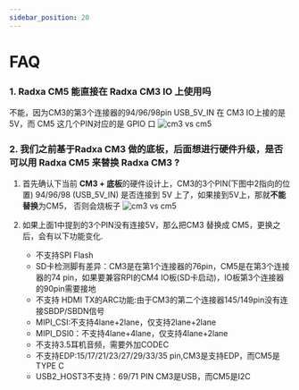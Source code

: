 ```yaml
---
sidebar_position: 20
---
```


# FAQ

### 1. Radxa CM5 能直接在 Radxa CM3 IO 上使用吗

不能，因为CM3的第3个连接器的94/96/98pin USB_5V_IN 在 CM3 IO上接的是5V，而 CM5 这几个PIN对应的是 GPIO 口
![cm3 vs cm5](/img/cm5/radxa_cm3_vs_cm5.webp)

### 2. 我们之前基于Radxa CM3 做的底板，后面想进行硬件升级，是否可以用 Radxa CM5 来替换 Radxa CM3 ?

1. 首先确认下当前 **CM3 + 底板**的硬件设计上，CM3的3个PIN(下图中2指向的位置) 94/96/98 (USB_5V_IN) 是否连接到 5V 上了，如果接到5V上，那就**不能替换**为CM5，
   否则会烧板子
   ![cm3 vs cm5](/img/cm5/radxa_cm3_vs_cm5.webp)

2. 如果上面1中提到的3个PIN没有连接5V，那么把CM3 替换成 CM5，更换之后，会有以下功能变化.

   - 不支持SPI Flash
   - SD卡检测脚有差异：CM3是在第1个连接器的76pin，CM5是在第3个连接器的74 pin，如果要兼容RPI的CM4 IO板(SD卡启动)，IO板第3个连接器的90pin需要接地
   - 不支持 HDMI TX的ARC功能:由于CM3的第二个连接器145/149pin没有连接SBDP/SBDN信号
   - MIPI_CSI:不支持4lane+2lane，仅支持2lane+2lane
   - MIPI_DSI0：不支持4lane+4lane，仅支持4lane+2lane
   - 不支持3.5耳机音频，需要外加CODEC
   - 不支持EDP:15/17/21/23/27/29/33/35 pin,CM3是支持EDP，而CM5是TYPE C
   - USB2_HOST3不支持：69/71 PIN CM3是USB，而CM5是I2C
